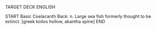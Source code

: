 TARGET DECK
ENGLISH

START
Basic
Coelacanth
Back: n. Large sea fish formerly thought to be extinct. [greek koilos hollow, akantha spine]
END
